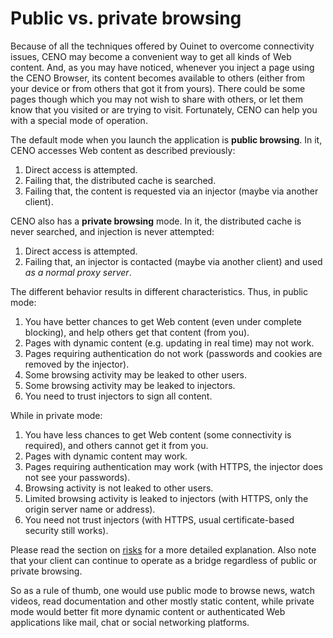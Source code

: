 # Public vs. private browsing

Because of all the techniques offered by Ouinet to overcome connectivity issues, CENO may become a convenient way to get all kinds of Web content.  And, as you may have noticed, whenever you inject a page using the CENO Browser, its content becomes available to others (either from your device or from others that got it from yours).  There could be some pages though which you may not wish to share with others, or let them know that you visited or are trying to visit.  Fortunately, CENO can help you with a special mode of operation.

The default mode when you launch the application is **public browsing**.  In it, CENO accesses Web content as described previously:

 1. Direct access is attempted.
 2. Failing that, the distributed cache is searched.
 3. Failing that, the content is requested via an injector (maybe via another client).

CENO also has a **private browsing** mode.  In it, the distributed cache is never searched, and injection is never attempted:

 1. Direct access is attempted.
 2. Failing that, an injector is contacted (maybe via another client) and used *as a normal proxy server*.

The different behavior results in different characteristics.  Thus, in public mode:

 1. You have better chances to get Web content (even under complete blocking), and help others get that content (from you).
 2. Pages with dynamic content (e.g. updating in real time) may not work.
 3. Pages requiring authentication do not work (passwords and cookies are removed by the injector).
 4. Some browsing activity may be leaked to other users.
 5. Some browsing activity may be leaked to injectors.
 6. You need to trust injectors to sign all content.

While in private mode:

 1. You have less chances to get Web content (some connectivity is required), and others cannot get it from you.
 2. Pages with dynamic content may work.
 3. Pages requiring authentication may work (with HTTPS, the injector does not see your passwords).
 4. Browsing activity is not leaked to other users.
 5. Limited browsing activity is leaked to injectors (with HTTPS, only the origin server name or address).
 6. You need not trust injectors (with HTTPS, usual certificate-based security still works).

Please read the section on [risks](risks.md) for a more detailed explanation.  Also note that your client can continue to operate as a bridge regardless of public or private browsing.

So as a rule of thumb, one would use public mode to browse news, watch videos, read documentation and other mostly static content, while private mode would better fit more dynamic content or authenticated Web applications like mail, chat or social networking platforms.
